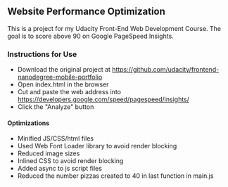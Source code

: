## Website Performance Optimization

This is a project for my Udacity Front-End Web Development Course.
The goal is to score above 90 on Google PageSpeed Insights.

### Instructions for Use

* Download the original project at https://github.com/udacity/frontend-nanodegree-mobile-portfolio
* Open index.html in the browser
* Cut and paste the web address into https://developers.google.com/speed/pagespeed/insights/
* Click the "Analyze" button

#### Optimizations

* Minified JS/CSS/html files
* Used Web Font Loader library to avoid render blocking
* Reduced image sizes
* Inlined CSS to avoid render blocking
* Added async to js script files
* Reduced the number pizzas created to 40 in last function in main.js